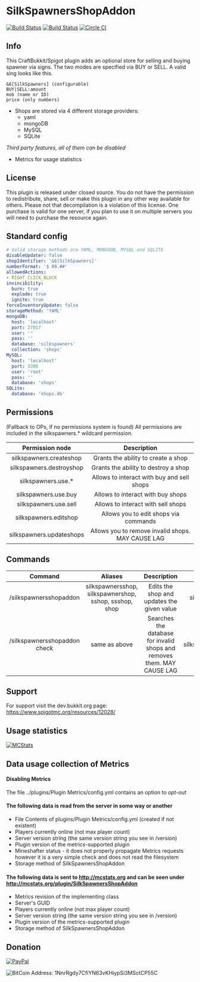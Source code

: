 # SilkSpawnersShopAddon
[![Build Status](https://ci.dustplanet.de/buildStatus/icon?job=SilkSpawnersShopAddon)](https://ci.dustplanet.de/job/SilkSpawnersShopAddon/)
[![Build Status](https://travis-ci.com/timbru31/SilkSpawnersShopAddon.svg?token=xMwFbvUujsG645zQBus3&branch=master)](https://travis-ci.com/timbru31/SilkSpawnersShopAddon)
[![Circle CI](https://circleci.com/gh/timbru31/SilkSpawnersShopAddon.svg?style=svg&circle-token=eefb04331ad48de77cc8102ca762b83be5cdb928)](https://circleci.com/gh/timbru31/SilkSpawnersShopAddon)

## Info
This CraftBukkit/Spigot plugin adds an optional store for selling and buying spawner via signs.
The two modes are specified via BUY or SELL.
A valid sing looks like this.
```
&6[SilkSpawners] (configurable)
BUY|SELL:amount
mob (name or ID)
price (only numbers)
```
* Shops are stored via 4 different storage providers:
  * yaml
  * mongoDB
  * MySQL
  * SQLite

*Third party features, all of them can be disabled*
* Metrics for usage statistics

## License

This plugin is released under closed source.
You do not have the permission to redistribute, share, sell or make this plugin in any other way available for others.
Please not that decompilation is a violation of this license.
One purchase is valid for one server, if you plan to use it on multiple servers you will need to purchase the resource again.

## Standard config
```yaml
# Valid storage methods are YAML, MONGODB, MYSQL and SQLITE
disableUpdater: false
shopIdentifier: '&6[SilkSpawners]'
numberFormat: '$ 00.##'
allowedActions:
- RIGHT_CLICK_BLOCK
invincibility:
  burn: true
  explode: true
  ignite: true
forceInventoryUpdate: false
storageMethod: 'YAML'
mongoDB:
  host: 'localhost'
  port: 27017
  user: ''
  pass: ''
  database: 'silkspawners'
  collection: 'shops'
MySQL:
  host: 'localhost'
  port: 3306
  user: 'root'
  pass: ''
  database: 'shops'
SQLite:
  database: 'shops.db'
```

## Permissions
(Fallback to OPs, if no permissions system is found)
All permissions are included in the silkspawners.* wildcard permission.

| Permission node | Description |
|:----------:|:----------:|
| silkspawners.createshop | Grants the ability to create a shop |
| silkspawners.destroyshop | Grants the ability to destroy a shop |
| silkspawners.use.* | Allows to interact with buy and sell shops |
| silkspawners.use.buy | Allows to interact with buy shops |
| silkspawners.use.sell | Allows to interact with sell shops |
| silkspawners.editshop | Allows you to edit shops via commands |
| silkspawners.updateshops | Allows you to remove invalid shops. MAY CAUSE LAG |


## Commands
| Command | Aliases | Description | Permission node |
|:----------:|:----------:|:----------:|:----------:|
| /silkspawnersshopaddon <mode OR mob OR price OR amount> <new value> | silkspawnersshop, silkspawnershop, sshop, ssshop, shop | Edits the shop and updates the given value | silkspawners.editshop |
| /silkspawnersshopaddon check | same as above | Searches the database for invalid shops and removes them. MAY CAUSE LAG | silkspawners.updateshops |

## Support
For support visit the dev.bukkit.org page: https://www.spigotmc.org/resources/12028/

## Usage statistics
[![MCStats](http://mcstats.org/signature/SilkSpawnersShopAddon.png)](http://mcstats.org/plugin/SilkSpawnersShopAddon)

## Data usage collection of Metrics

#### Disabling Metrics
The file ../plugins/Plugin Metrics/config.yml contains an option to *opt-out*

#### The following data is **read** from the server in some way or another
* File Contents of plugins/Plugin Metrics/config.yml (created if not existent)
* Players currently online (not max player count)
* Server version string (the same version string you see in /version)
* Plugin version of the metrics-supported plugin
* Mineshafter status - it does not properly propagate Metrics requests however it is a very simple check and does not read the filesystem
* Storage method of SilkSpawnersShopAddon

#### The following data is **sent** to http://mcstats.org and can be seen under http://mcstats.org/plugin/SilkSpawnersShopAddon
* Metrics revision of the implementing class
* Server's GUID
* Players currently online (not max player count)
* Server version string (the same version string you see in /version)
* Plugin version of the metrics-supported plugin
* Storage method of SilkSpawnersShopAddon

## Donation
[![PayPal](https://www.paypalobjects.com/en_US/i/btn/btn_donateCC_LG.gif "Donation via PayPal")](https://www.paypal.com/cgi-bin/webscr?cmd=_s-xclick&hosted_button_id=T9TEV7Q88B9M2)

![BitCoin](https://dl.dropboxusercontent.com/u/26476995/bitcoin_logo.png "Donation via BitCoins")
Address: 1NnrRgdy7CfiYN63vKHiypSi3MSctCP55C
